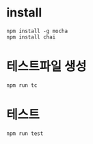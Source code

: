# install
```
npm install -g mocha
npm install chai
```
# 테스트파일 생성
```
npm run tc
```

# 테스트
```
npm run test
```